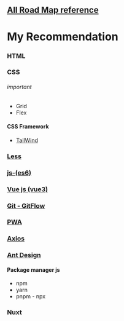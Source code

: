 ## [All Road Map reference]() 
# My Recommendation
### HTML
### CSS
###### important
- Grid
- Flex
#### CSS Framework
- [TailWind]()
### [Less ]()
### [js-(es6)]()
### [Vue js (vue3)]()
### [Git - GitFlow]()
### [PWA]()
### [Axios]()
### [Ant Design]()
#### Package manager js
- npm 
- yarn
- pnpm - npx
### Nuxt



